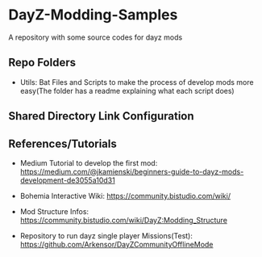 # DayZ-Modding-Samples

A repository with some source codes for dayz mods

## Repo Folders

- Utils: Bat Files and Scripts to make the process of develop mods more easy(The folder has a readme explaining what each script does) 

## Shared Directory Link Configuration


## References/Tutorials

- Medium Tutorial to develop the first mod: 
https://medium.com/@jkamienski/beginners-guide-to-dayz-mods-development-de3055a10d31

- Bohemia Interactive Wiki: 
https://community.bistudio.com/wiki/

- Mod Structure Infos:
https://community.bistudio.com/wiki/DayZ:Modding_Structure

- Repository to run dayz single player Missions(Test):
https://github.com/Arkensor/DayZCommunityOfflineMode